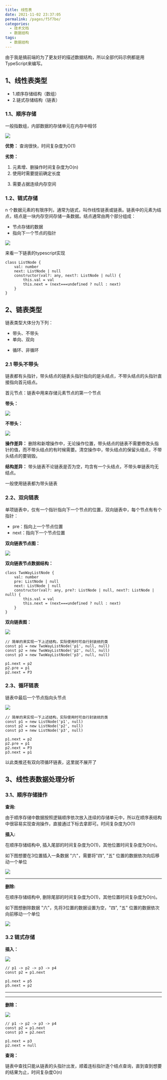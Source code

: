 ```yaml
---
title: 线性表
date: 2021-11-02 23:37:05
permalink: /pages/f5f7be/
categories:
  - 技术文档
  - 数据结构
tags:
  - 数据结构
---
```


由于我是搞前端的为了更友好的描述数据结构，所以全部代码示例都是用TypeScript来编写。

## 1、线性表类型

-   1.顺序存储结构（数组）
-   2.链式存储结构（链表）



### 1.1、顺序存储

一般指数组，内部数据的存储单元在内存中相邻

![](https://p3-juejin.byteimg.com/tos-cn-i-k3u1fbpfcp/aacb24db3af547fb896b8f62b2c46eb5~tplv-k3u1fbpfcp-zoom-1.image)

<!-- more -->


**优势：** 查询很快，时间复杂度为O(1)

**劣势：**

1.  元素增、删操作时间复杂度为O(n)
1.  使用时需要提前确定长度

<!---->

3.  需要占据连续内存空间

### 1.2、链式存储

n 个数据元素的有限序列，通常为链式，叫作线性链表或链表。链表中的元素为结点，结点是一块内存空间存储一条数据。结点通常由两个部分组成：

-   节点存储的数据
-   指向下一个节点的指针

![](https://p3-juejin.byteimg.com/tos-cn-i-k3u1fbpfcp/a3c2b94fbfef4668821d4198df5efa2a~tplv-k3u1fbpfcp-zoom-1.image)




来看一下链表的typescript实现

```
class ListNode {
    val: number
    next: ListNode | null
    constructor(val?: any, next?: ListNode | null) {
        this.val = val
        this.next = (next===undefined ? null : next)
    }
}
```

## 2、链表类型

链表类型大体分为下列：

-   带头、不带头
-   单向、双向

<!---->

-   循环、非循环

### 2.1 带头不带头

链表都有头指针，带头结点的链表头指针指向的是头结点，不带头结点的头指针直接指向首元结点。

首元节点：链表中用来存储元素节点的第一个节点




**带头：**

![](https://p3-juejin.byteimg.com/tos-cn-i-k3u1fbpfcp/944717d5a9c547a8a964ff6b00d14c86~tplv-k3u1fbpfcp-zoom-1.image)

**不带头：**

![](https://p3-juejin.byteimg.com/tos-cn-i-k3u1fbpfcp/ee0f1e86f1bc4baa886904f394c73741~tplv-k3u1fbpfcp-zoom-1.image)




**操作差异：** 删除和新增操作中，无论操作位置，带头结点的链表不需要修改头指针的值，而不带头结点的有时候需要。清空操作中，带头结点的保留头结点，不带头结点的要销毁。

**结构差异：** 带头链表不论链表是否为空，均含有一个头结点，不带头单链表均无结点。

一般使用链表都为带头链表

### 2.2、双向链表

单项链表中，仅有一个指针指向下一个节点的位置，双向链表中，每个节点有有个指针：

-   pre：指向上一个节点位置
-   next：指向下一个节点位置

**双向链表节点图：**

![](https://p3-juejin.byteimg.com/tos-cn-i-k3u1fbpfcp/560c54b1943b4d37bb11ad8c9aea3569~tplv-k3u1fbpfcp-zoom-1.image)

**双向链表节点数据结构：**

```
class TwoWayListNode {
    val: number
    pre: ListNode | null
  	next: ListNode | null
    constructor(val?: any, pre?: ListNode | null, next?: ListNode | null) {
        this.val = val
        this.next = (next===undefined ? null : next)
    }
}
```

**双向链表图：**

![](https://p3-juejin.byteimg.com/tos-cn-i-k3u1fbpfcp/19e23de90bec477fb21d36d02829581e~tplv-k3u1fbpfcp-zoom-1.image)




```
// 简单的来实现一下上述结构，实际使用时可自行封装统的类
const p1 = new TwoWayListNode('p1', null, null)
const p2 = new TwoWayListNode('p2', null, null)
const p3 = new TwoWayListNode('p3', null, null)

p1.next = p2
p2.pre = p1
p2.next = P3
```




### 2.3、循环链表

链表中最后一个节点指向头节点

![](https://p3-juejin.byteimg.com/tos-cn-i-k3u1fbpfcp/81143619ef8f4064875e131b34070e83~tplv-k3u1fbpfcp-zoom-1.image)

```
// 简单的来实现一下上述结构，实际使用时可自行封装统的类
const p1 = new ListNode('p1', null)
const p2 = new ListNode('p2', null)
const p3 = new ListNode('p3', null)

p1.next = p2
p2.pre = p1
p2.next = P3
p3.next = p1
```




以此类推还有双向项循环链表，这里就不展开了

## 3、线性表数据处理分析

### 3.1、顺序存储操作

**查询:**

由于顺序存储中数据按照逻辑顺序依次放入连续的存储单元中，所以在顺序表结构中很容易实现查询操作，直接通过下标去拿即可。时间复杂度为O(1)

**插入:**

在顺序存储结构中, 插入尾部的时间复杂度为O(1)，其他位置时间复杂度为O(n)。

如下图想要在3位置插入一条数据 "六"，需要将"四", "五" 位置的数据依次向后移动一个单位

![](https://p3-juejin.byteimg.com/tos-cn-i-k3u1fbpfcp/908f6e35459f4ed097103cca0fb92bd3~tplv-k3u1fbpfcp-zoom-1.image)

****

**删除:**

在顺序存储结构中, 删除尾部的时间复杂度为O(1)，其他位置时间复杂度为O(n)。

如下图想删除数据 "六"，先将3位置的数据设置为空，"四", "五" 位置的数据依次向前移动一个单位

![](https://p3-juejin.byteimg.com/tos-cn-i-k3u1fbpfcp/78b3200367234cca90454cba3aa77a7f~tplv-k3u1fbpfcp-zoom-1.image)

### 3.2 链式存储

**插入：**

![](https://p3-juejin.byteimg.com/tos-cn-i-k3u1fbpfcp/37a36b61cbea477999d761f62bdb745a~tplv-k3u1fbpfcp-zoom-1.image)

```
// p1 -> p2 -> p3 -> p4 
const p2 = p1.next

p1.next = p5
p5.next = p2
```

****

****

**删除：**

![](https://p3-juejin.byteimg.com/tos-cn-i-k3u1fbpfcp/66cf23158c4c4caeb2fbab11355ba340~tplv-k3u1fbpfcp-zoom-1.image)

```
// p1 -> p2 -> p3 -> p4 
const p2 = p1.next
const p3 = p2.next

p1.next = p3
p2.next = null
```


**查询：**

链表中查找只能从链表的头指针出发，顺着连标指针逐个结点查询，直到查到想要的结果为止，时间复杂度O(n)